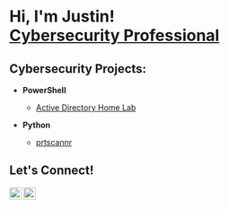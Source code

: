 <h1>Hi, I'm Justin! <br/><a href="https://www.linkedin.com/in/justin-thompson88/">Cybersecurity Professional</a>

<h2>Cybersecurity Projects:</h2>


- <b>PowerShell</b>
  - [Active Directory Home Lab](https://github.com/thomjs1/prtscnnr)

- <b>Python</b>
  - [prtscannr](https://github.com/thomjs1)


<h2> Let's Connect!</h2>


[<img align="left" alt="JustinThompson | Twitter" width="22px" src="https://cdn.jsdelivr.net/npm/simple-icons@v3/icons/twitter.svg" />][twitter]
[<img align="left" alt="JustinThompson | LinkedIn" width="22px" src="https://cdn.jsdelivr.net/npm/simple-icons@v3/icons/linkedin.svg" />][linkedin]


[twitter]: https://twitter.com/thomjs1
[linkedin]: https://www.linkedin.com/in/justin-thompson88/
